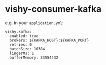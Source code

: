 vishy-consumer-kafka
=======

e.g. in your `application.yml`:
```
vishy.kafka:
  enabled: true
  brokers: ${KAFKA_HOST}:${KAFKA_PORT}
  retries: 0
  batchSize: 16384
  lingerMs: 1
  bufferMemory: 33554432
```

